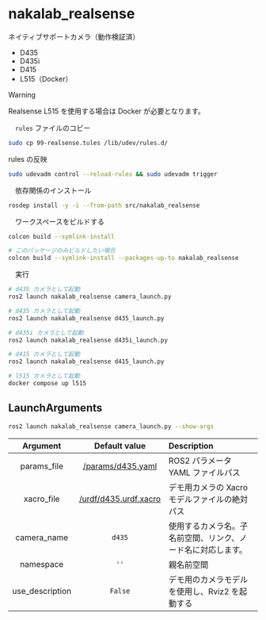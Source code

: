 # nakalab_realsense

ネイティブサポートカメラ（動作検証済）
- D435
- D435i
- D415
- L515（Docker）

> [!WARNING]
> Realsense L515 を使用する場合は Docker が必要となります。

　`rules` ファイルのコピー
```bash
sudo cp 99-realsense.tules /lib/udev/rules.d/
```
rules の反映
```bash
sudo udevadm control --reload-rules && sudo udevadm trigger
```
　依存関係のインストール
```bash
rosdep install -y -i --from-path src/nakalab_realsense
```
　ワークスペースをビルドする
```bash
colcon build --symlink-install

# このパッケージのみビルドしたい場合
colcon build --symlink-install --packages-up-to nakalab_realsense
```
　実行
```bash
# d435 カメラとして起動
ros2 launch nakalab_realsense camera_launch.py
```
```bash
# d435 カメラとして起動
ros2 launch nakalab_realsense d435_launch.py
```
```bash
# d435i カメラとして起動
ros2 launch nakalab_realsense d435i_launch.py
```
```bash
# d415 カメラとして起動
ros2 launch nakalab_realsense d415_launch.py
```
```bash
# l515 カメラとして起動
docker compose up l515
```

## LaunchArguments
```bash
ros2 launch nakalab_realsense camera_launch.py --show-args
```
|Argument|Default value|Description|
|:---:|:---:|:---|
|params_file|[/params/d435.yaml](/params/d435.yaml)|ROS2 パラメータ YAML ファイルパス|
|xacro_file|[/urdf/d435.urdf.xacro](/urdf/d435.urdf.xacro)|デモ用カメラの Xacro モデルファイルの絶対パス|
|camera_name|`d435`|使用するカメラ名。子名前空間、リンク、ノード名に対応します。|
|namespace|`''`|親名前空間|
|use_description|`False`|デモ用のカメラモデルを使用し、Rviz2 を起動する|
